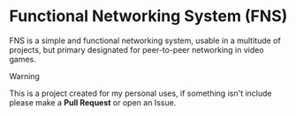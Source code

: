 # Functional Networking System (FNS)
FNS is a simple and functional networking system, usable in a multitude of projects, but primary designated for peer-to-peer networking in video games.

> [!WARNING]
> This is a project created for my personal uses, if something isn't include please make a **Pull Request** or open an Issue.

